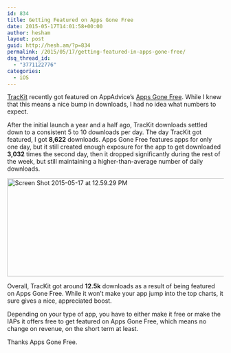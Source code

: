 ```yaml
---
id: 834
title: Getting Featured on Apps Gone Free
date: 2015-05-17T14:01:58+00:00
author: hesham
layout: post
guid: http://hesh.am/?p=834
permalink: /2015/05/17/getting-featured-in-apps-gone-free/
dsq_thread_id:
  - "3771122776"
categories:
  - iOS
---
```

[TracKit](https://itunes.apple.com/us/app/id684374465) recently got featured on AppAdvice&#8217;s [Apps Gone Free](https://appadvice.com/appnn/2015/05/todays-apps-gone-free-peek-calendar-trackit-2-bit-cowboy-and-more). While I knew that this means a nice bump in downloads, I had no idea what numbers to expect.

After the initial launch a year and a half ago, TracKit downloads settled down to a consistent 5 to 10 downloads per day. The day TracKit got featured, I got **8,622** downloads. Apps Gone Free features apps for only one day, but it still created enough exposure for the app to get downloaded **3,032** times the second day, then it dropped significantly during the rest of the week, but still maintaining a higher-than-average number of daily downloads.

[<img class=" size-full wp-image-835 aligncenter" src="http://hesh.am/wp-content/uploads/2015/05/Screen-Shot-2015-05-17-at-12.59.29-PM.png" alt="Screen Shot 2015-05-17 at 12.59.29 PM" width="826" height="228" />](http://hesh.am/wp-content/uploads/2015/05/Screen-Shot-2015-05-17-at-12.59.29-PM.png)

Overall, TracKit got around **12.5k** downloads as a result of being featured on Apps Gone Free. While it won&#8217;t make your app jump into the top charts, it sure gives a nice, appreciated boost.

Depending on your type of app, you have to either make it free or make the IAPs it offers free to get featured on Apps Gone Free, which means no change on revenue, on the short term at least.

Thanks Apps Gone Free.
